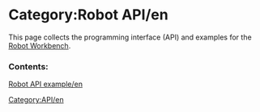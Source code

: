 # Category:Robot API/en
This page collects the programming interface (API) and examples for the [Robot Workbench](Robot_Workbench.md).

### Contents:

[Robot API example/en](Robot_API_example/en.md)

[Category:API/en](Category:API/en.md)
